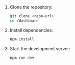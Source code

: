 1. Clone the repository:

   ```bash
   git clone <repo-url>
   cd /dashboard

2. Install dependencies:

    ```bash
    npm install

3. Start the development server:

    ```bash
    npm run dev
